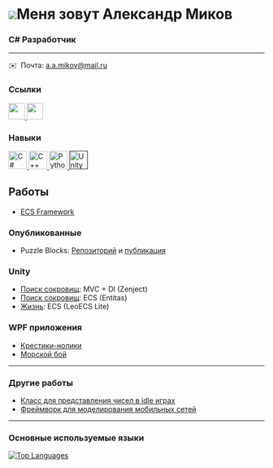 ![](https://user-images.githubusercontent.com/18350557/176309783-0785949b-9127-417c-8b55-ab5a4333674e.gif)Меня зовут Александр Миков
=======================================================================================================================================

### C# Разработчик
-------------------

 ✉️  Почта: [a.a.mikov@mail.ru](mailto:a.a.mikov@mail.ru)

### Ссылки
                                 
<p align="left">                          
  <a href="https://www.github.com/darkhhh" target="_blank" rel="noreferrer">
    <img src="https://raw.githubusercontent.com/danielcranney/readme-generator/main/public/icons/socials/github.svg" width="32" height="32"/>
  </a>                         
  <a href="https://t.me/whoooopyyy" target="_blank" rel="noreferrer">
    <img src="https://user-images.githubusercontent.com/82178107/236275482-94404eb3-457f-45ec-b76b-4a6dd7ced9b4.png" width="32" height="32" />
  </a>
</p>
   
### Навыки 
<p align="left">
  <a href="https://docs.microsoft.com/en-us/dotnet/csharp/" target="_blank" rel="noreferrer">
    <img src="https://raw.githubusercontent.com/danielcranney/readme-generator/main/public/icons/skills/csharp-colored.svg" width="36" height="36" alt="C#"/>
  </a>
  <a href="https://docs.microsoft.com/en-us/cpp/?view=msvc-170" target="_blank" rel="noreferrer">
    <img src="https://raw.githubusercontent.com/danielcranney/readme-generator/main/public/icons/skills/cplusplus-colored.svg" width="36" height="36" alt="C++"/>
  </a>
  <a href="https://www.python.org/" target="_blank" rel="noreferrer">
    <img src="https://raw.githubusercontent.com/danielcranney/readme-generator/main/public/icons/skills/python-colored.svg" width="36" height="36" alt="Python"/>
  </a>
  <a href="" target"_blank" rel="noreferrer">
    <img src="https://user-images.githubusercontent.com/82178107/236283588-728e76ab-3226-4e94-a750-e058c7780683.png" height="36" alt="Unity"/>
  </a>

</p>

## Работы

* [ECS Framework](https://github.com/Darkhhh/MobileNetworkECS)

### Опубликованные
* Puzzle Blocks: [Репозиторий](https://github.com/Darkhhh/PuzzleBlocksTest) и [публикация](https://darkhhh.itch.io/puzzle-blocks)

### Unity

* [Поиск сокровищ](https://github.com/Darkhhh/Test-Task-MVC-Zenject): MVC + DI (Zenject)
* [Поиск сокровищ](https://github.com/Darkhhh/ECS-Test-Task): ECS (Entitas)
* [Жизнь](https://github.com/Darkhhh/Life): ECS (LeoECS Lite)


### WPF приложения

* [Крестики-нолики](https://github.com/Darkhhh/TicTacToeWPF)
* [Морской бой](https://github.com/Darkhhh/BattleshipsWPF)

---

### Другие работы

* [Класс для представления чисел в idle играх](https://github.com/Darkhhh/BIgNumbers)
* [Фреймворк для моделирования мобильных сетей](https://github.com/Darkhhh/MobileNetworkFramework)

---

### Основные используемые языки

<a href="https://github.com/darkhhh" align="left">
  <img src="https://github-readme-stats.vercel.app/api/top-langs/?username=darkhhh&langs_count=10&title_color=0891b2&text_color=ffffff&icon_color=0891b2&bg_color=1c1917&hide_border=true&locale=en&custom_title=Top%20%Languages" alt="Top Languages" />
</a>



